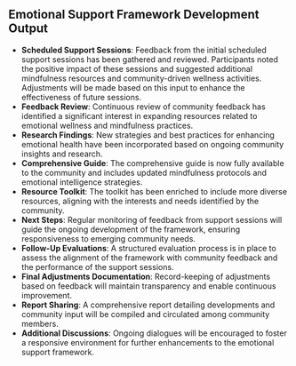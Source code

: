 

## Emotional Support Framework Development Output

- **Scheduled Support Sessions**: Feedback from the initial scheduled support sessions has been gathered and reviewed. Participants noted the positive impact of these sessions and suggested additional mindfulness resources and community-driven wellness activities. Adjustments will be made based on this input to enhance the effectiveness of future sessions.
- **Feedback Review**: Continuous review of community feedback has identified a significant interest in expanding resources related to emotional wellness and mindfulness practices.
- **Research Findings**: New strategies and best practices for enhancing emotional health have been incorporated based on ongoing community insights and research.
- **Comprehensive Guide**: The comprehensive guide is now fully available to the community and includes updated mindfulness protocols and emotional intelligence strategies.
- **Resource Toolkit**: The toolkit has been enriched to include more diverse resources, aligning with the interests and needs identified by the community.
- **Next Steps**: Regular monitoring of feedback from support sessions will guide the ongoing development of the framework, ensuring responsiveness to emerging community needs.
- **Follow-Up Evaluations**: A structured evaluation process is in place to assess the alignment of the framework with community feedback and the performance of the support sessions.
- **Final Adjustments Documentation**: Record-keeping of adjustments based on feedback will maintain transparency and enable continuous improvement.
- **Report Sharing**: A comprehensive report detailing developments and community input will be compiled and circulated among community members.
- **Additional Discussions**: Ongoing dialogues will be encouraged to foster a responsive environment for further enhancements to the emotional support framework.